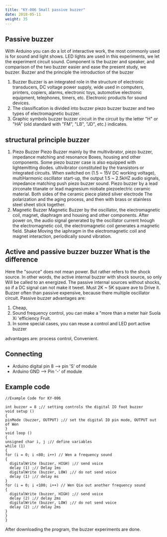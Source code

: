 ```yaml
---
title: "KY-006 Small passive buzzer"
date: 2018-05-11
weight: 35
---
```


Passive buzzer
-----

With Arduino you can do a lot of interactive work, the most commonly used is for sound and light shows. LED lights are used in this experiments, we let the experiment circuit sound. Component is the buzzer and speaker, and comparison of the two buzzer easier and ease the present study, we buzzer.
Buzzer and the principle
the introduction of the buzzer

1.  Buzzer Buzzer is an integrated role in the structure of electronic transducers, DC voltage power supply, wide used in computers, printers, copiers, alarms, electronic toys, automotive electronic equipment, telephones, timers, etc. Electronic products for sound devices.
2.  The classification is divided into buzzer piezo buzzer buzzer and two types of electromagnetic buzzer.
3.  Graphic symbols buzzer buzzer circuit in the circuit by the letter "H" or "HA" (old standard with "FM", "LB", "JD", etc.) indicates.

structural principle buzzer
-----
1.  Piezo Buzzer Piezo Buzzer mainly by the multivibrator, piezo buzzer, impedance matching and resonance Boxes, housing and other components. Some piezo buzzer case is also equipped with lightemitting diodes. ultivibrator constituted by the transistors or integrated circuits. When switched on (1.5 ~ 15V DC working voltage), multiHarmonic oscillator start-up, the output 1.5 ~ 2.5kHZ audio signals, impedance matching push piezo buzzer sound. Piezo buzzer by a lead zirconate titanate or lead magnesium niobate piezoelectric ceramic material. Both sides of the ceramic piece plated silver electrode The polarization and the aging process, and then with brass or stainless steel sheet stick together.
2.  Magnetic Buzzer Magnetic Buzzer by the oscillator, the electromagnetic coil, magnet, diaphragm and housing and other components. After power on, the audio signal generated by the oscillator current hrough the electromagnetic coil, the electromagnetic coil generates a magnetic field. Shake Moving the iaphragm in the electromagnetic coil and magnet interaction, periodically sound vibration.

Active and passive buzzer buzzer What is the difference
-----

Here the "source" does not mean power. But rather refers to the shock source. In other words, the active internal buzzer with shock source, so only Will be called to an energized. The passive internal sources without shocks, so if a DC signal can not make it tweet. Must 2K ~ 5K square ave to Drive it. Buzzer often than passive expensive, because there multiple oscillator circuit. Passive buzzer advantages are:

1.  Cheap,
2.  Sound frequency control, you can make a "more than a meter hair Suola Xi 'efficiency Fruit.
3.  In some special cases, you can reuse a control and LED port active buzzer 

advantages are: process control, Convenient.

Connecting
-----
+   Arduino digital pin 8 --> pin 'S' of module
+   Arduino GND --> Pin '-' of module

Example code
-----
    //Example Code for KY-006
 
    int buzzer = 8 ;// setting controls the digital IO foot buzzer
    void setup ()
    {
    pinMode (buzzer, OUTPUT) ;// set the digital IO pin mode, OUTPUT out of Wen
    }
    void loop ()
    {
    unsigned char i, j ;// define variables
    while (1)
    {
    for (i = 0; i <80; i++) // Wen a frequency sound
    {
      digitalWrite (buzzer, HIGH) ;// send voice
      delay (1) ;// Delay 1ms
      digitalWrite (buzzer, LOW) ;// do not send voice
      delay (1) ;// delay ms
    }
    for (i = 0; i <100; i++) // Wen Qie out another frequency sound
    {
      digitalWrite (buzzer, HIGH) ;// send voice
      delay (2) ;// delay 2ms
      digitalWrite (buzzer, LOW) ;// do not send voice
      delay (2) ;// delay 2ms
    }
    }
    }

After downloading the program, the buzzer experiments are done.
